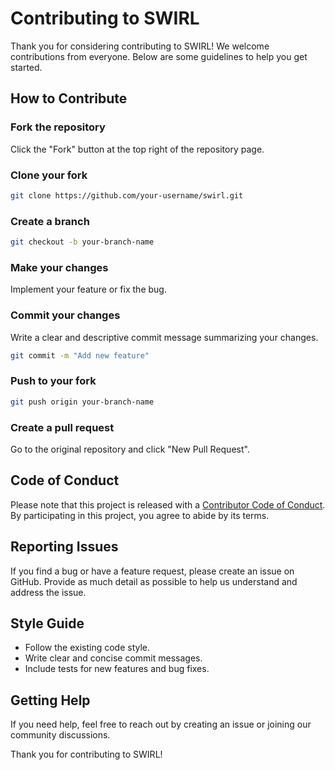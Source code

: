 # Contributing to SWIRL

Thank you for considering contributing to SWIRL! We welcome contributions from everyone. Below are some guidelines to help you get started.

## How to Contribute

### Fork the repository

Click the "Fork" button at the top right of the repository page.

### Clone your fork

```bash
git clone https://github.com/your-username/swirl.git
```

### Create a branch

```bash
git checkout -b your-branch-name
```

### Make your changes

Implement your feature or fix the bug.

### Commit your changes

Write a clear and descriptive commit message summarizing your changes.

```bash
git commit -m "Add new feature"
```

### Push to your fork

```bash
git push origin your-branch-name
```

### Create a pull request

Go to the original repository and click "New Pull Request".

## Code of Conduct

Please note that this project is released with a [Contributor Code of Conduct](CODE_OF_CONDUCT.md). By participating in this project, you agree to abide by its terms.

## Reporting Issues

If you find a bug or have a feature request, please create an issue on GitHub. Provide as much detail as possible to help us understand and address the issue.

## Style Guide

- Follow the existing code style.
- Write clear and concise commit messages.
- Include tests for new features and bug fixes.

## Getting Help

If you need help, feel free to reach out by creating an issue or joining our community discussions.

Thank you for contributing to SWIRL!
